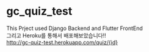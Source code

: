 # gc_quiz_test

This Prject used Django Backend and Flutter FrontEnd\
그리고 Heroku를 통해서 배포해보았습니다!!\
http://gc-quiz-test.herokuapp.com/quiz/{id}
